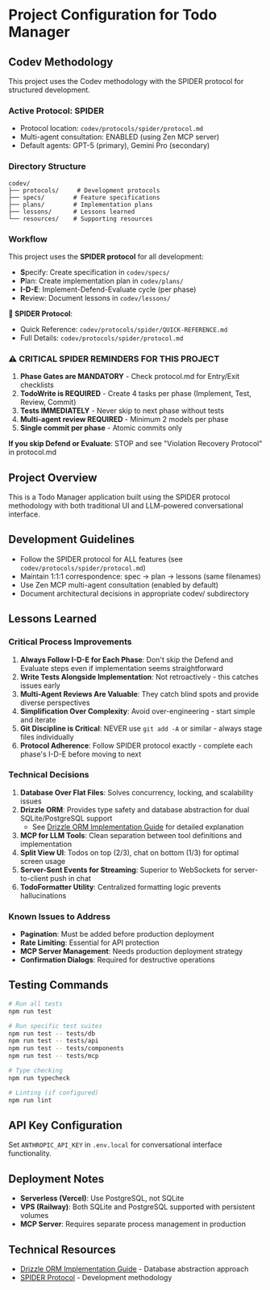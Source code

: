 # Project Configuration for Todo Manager

## Codev Methodology
This project uses the Codev methodology with the SPIDER protocol for structured development.

### Active Protocol: SPIDER
- Protocol location: `codev/protocols/spider/protocol.md`
- Multi-agent consultation: ENABLED (using Zen MCP server)
- Default agents: GPT-5 (primary), Gemini Pro (secondary)

### Directory Structure
```
codev/
├── protocols/     # Development protocols
├── specs/        # Feature specifications
├── plans/        # Implementation plans
├── lessons/      # Lessons learned
└── resources/    # Supporting resources
```

### Workflow
This project uses the **SPIDER protocol** for all development:
- **S**pecify: Create specification in `codev/specs/`
- **P**lan: Create implementation plan in `codev/plans/`
- **I-D-E**: Implement-Defend-Evaluate cycle (per phase)
- **R**eview: Document lessons in `codev/lessons/`

**📖 SPIDER Protocol**:
- Quick Reference: `codev/protocols/spider/QUICK-REFERENCE.md`
- Full Details: `codev/protocols/spider/protocol.md`

### ⚠️ CRITICAL SPIDER REMINDERS FOR THIS PROJECT
1. **Phase Gates are MANDATORY** - Check protocol.md for Entry/Exit checklists
2. **TodoWrite is REQUIRED** - Create 4 tasks per phase (Implement, Test, Review, Commit)
3. **Tests IMMEDIATELY** - Never skip to next phase without tests
4. **Multi-agent review REQUIRED** - Minimum 2 models per phase
5. **Single commit per phase** - Atomic commits only

**If you skip Defend or Evaluate**: STOP and see "Violation Recovery Protocol" in protocol.md

## Project Overview
This is a Todo Manager application built using the SPIDER protocol methodology with both traditional UI and LLM-powered conversational interface.

## Development Guidelines
- Follow the SPIDER protocol for ALL features (see `codev/protocols/spider/protocol.md`)
- Maintain 1:1:1 correspondence: spec → plan → lessons (same filenames)
- Use Zen MCP multi-agent consultation (enabled by default)
- Document architectural decisions in appropriate codev/ subdirectory

## Lessons Learned

### Critical Process Improvements
1. **Always Follow I-D-E for Each Phase**: Don't skip the Defend and Evaluate steps even if implementation seems straightforward
2. **Write Tests Alongside Implementation**: Not retroactively - this catches issues early
3. **Multi-Agent Reviews Are Valuable**: They catch blind spots and provide diverse perspectives
4. **Simplification Over Complexity**: Avoid over-engineering - start simple and iterate
5. **Git Discipline is Critical**: NEVER use `git add -A` or similar - always stage files individually
6. **Protocol Adherence**: Follow SPIDER protocol exactly - complete each phase's I-D-E before moving to next

### Technical Decisions
1. **Database Over Flat Files**: Solves concurrency, locking, and scalability issues
2. **Drizzle ORM**: Provides type safety and database abstraction for dual SQLite/PostgreSQL support
   - See [Drizzle ORM Implementation Guide](codev/resources/drizzle-orm-guide.md) for detailed explanation
3. **MCP for LLM Tools**: Clean separation between tool definitions and implementation
4. **Split View UI**: Todos on top (2/3), chat on bottom (1/3) for optimal screen usage
5. **Server-Sent Events for Streaming**: Superior to WebSockets for server-to-client push in chat
6. **TodoFormatter Utility**: Centralized formatting logic prevents hallucinations

### Known Issues to Address
- **Pagination**: Must be added before production deployment
- **Rate Limiting**: Essential for API protection
- **MCP Server Management**: Needs production deployment strategy
- **Confirmation Dialogs**: Required for destructive operations

## Testing Commands
```bash
# Run all tests
npm run test

# Run specific test suites
npm run test -- tests/db
npm run test -- tests/api
npm run test -- tests/components
npm run test -- tests/mcp

# Type checking
npm run typecheck

# Linting (if configured)
npm run lint
```

## API Key Configuration
Set `ANTHROPIC_API_KEY` in `.env.local` for conversational interface functionality.

## Deployment Notes
- **Serverless (Vercel)**: Use PostgreSQL, not SQLite
- **VPS (Railway)**: Both SQLite and PostgreSQL supported with persistent volumes
- **MCP Server**: Requires separate process management in production

## Technical Resources
- [Drizzle ORM Implementation Guide](codev/resources/drizzle-orm-guide.md) - Database abstraction approach
- [SPIDER Protocol](codev/protocols/spider/protocol.md) - Development methodology